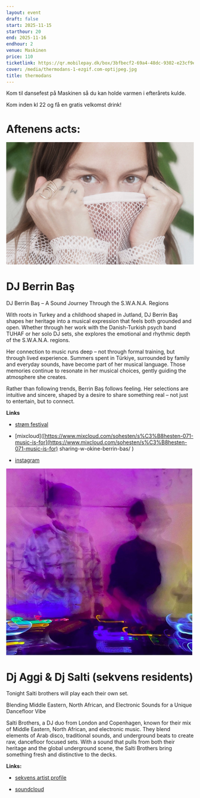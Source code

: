 ```yaml
---
layout: event
draft: false
start: 2025-11-15
starthour: 20
end: 2025-11-16
endhour: 2
venue: Maskinen
price: 110
ticketlink: https://qr.mobilepay.dk/box/3bfbecf2-69a4-48dc-9302-e23cf9e08b10/pay-in?amount=11000
cover: /media/thermodans-1-ezgif.com-optijpeg.jpg
title: thermodans
---
```

Kom til dansefest på Maskinen så du kan holde varmen i efterårets kulde.

Kom inden kl 22 og få en gratis velkomst drink!

# Aftenens acts:

![](/media/berrin.jpg)

# DJ Berrin Baş

DJ Berrin Baş – A Sound Journey Through the S.W.A.N.A. Regions

With roots in Turkey and a childhood shaped in Jutland, DJ Berrin Baş shapes her heritage into a musical expression that feels both grounded and open. Whether through her work with the Danish-Turkish psych band TUHAF or her solo DJ sets, she explores the emotional and rhythmic depth of the S.W.A.N.A. regions.

Her connection to music runs deep – not through formal training, but through lived experience. Summers spent in Türkiye, surrounded by family and everyday sounds, have become part of her musical language. Those memories continue to resonate in her musical choices, gently guiding the atmosphere she creates.

Rather than following trends, Berrin Baş follows feeling. Her selections are intuitive and sincere, shaped by a desire to share something real – not just to entertain, but to connect.

**Links**

*   [strøm festival](https://strm.dk/fast-lytter-berrin-bas/)
    
*   \[mixcloud\]([https://www.mixcloud.com/sohesten/s%C3%B8hesten-071-music-is-for](https://www.mixcloud.com/sohesten/s%C3%B8hesten-071-music-is-for) sharing-w-okine-berrin-bas/ )
    
*   [instagram](https://www.instagram.com/_berrin_bas_/)
    

![](/media/salti.jpg)

# Dj Aggi & Dj Salti (sekvens residents)

Tonight Salti brothers will play each their own set.

Blending Middle Eastern, North African, and Electronic Sounds for a Unique Dancefloor Vibe

Salti Brothers, a DJ duo from London and Copenhagen, known for their mix of Middle Eastern, North African, and electronic music. They blend elements of Arab disco, traditional sounds, and underground beats to create raw, dancefloor focused sets. With a sound that pulls from both their heritage and the global underground scene, the Salti Brothers bring something fresh and distinctive to the decks.

**Links:**

*   [sekvens artist profile](https://sekvens.buro.earth/2025-03-16-salti-brothers)
    
*   [soundcloud](https://soundcloud.com/salti-brothers)